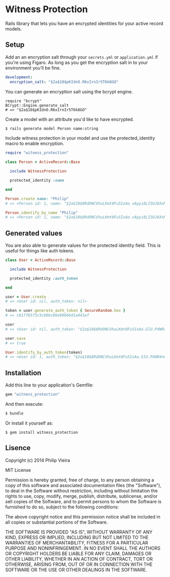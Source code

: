 # Witness Protection
Rails library that lets you have an encrypted identities for your active record models.

## Setup

Add an an encryption salt through your `secrets.yml` or `application.yml` if you're using Figaro.
As long as you get the encryption salt in to your environment you'll be fine.

```yaml
development:
  encryption_salt: "$2a$10$pKIdnO.R6xIrnIr5T6k8GO"
```

You can generate an encryption salt using the bcrypt engine.

```
require "bcrypt"
BCrypt::Engine.generate_salt
# => "$2a$10$pKIdnO.R6xIrnIr5T6k8GO"
```

Create a model with an attribute you'd like to have encrypted.

```bash
$ rails generate model Person name:string
```

Include witness protection in your model and use the protected_identity macro to enable encryption.

```ruby
require "witness_protection"

class Person < ActiveRecord::Base

  include WitnessProtection

  protected_identity :name

end
```

```ruby
Person.create name: "Philip"
# => <Person id: 1, name: "$2a$10$8RdONCVhuLKmt0Fu5IxAo.vApyi0LISUJ6XxMNQjwJV...">

Person.identify_by_name "Philip"
# => <Person id: 1, name: "$2a$10$8RdONCVhuLKmt0Fu5IxAo.vApyi0LISUJ6XxMNQjwJV...">
```

## Generated values
You are also able to generate values for the protected identity field. This is useful for things like auth tokens.

```ruby
class User < ActiveRecord::Base

  include WitnessProtection

  protected_identity :auth_token

end
```

```ruby
user = User.create
# => <User id: nil, auth_token: nil>

token = user.generate_auth_token { SecureRandom.hex }
# => cb17f6573c5cb9bc86e90b66d1a441ef

user
# => <User id: nil, auth_token: "$2a$10$8RdONCVhuLKmt0Fu5IxAo.GlU.PXWR4nOeLfv2THxhC...">

user.save
# => true

User.identify_by_auth_token(token)
# => <User id: 1, auth_token: "$2a$10$8RdONCVhuLKmt0Fu5IxAo.GlU.PXWR4nOeLfv2THxhC...">
```

## Installation
Add this line to your application's Gemfile:

```ruby
gem "witness_protection"
```

And then execute:

```bash
$ bundle
```

Or install it yourself as:

```
$ gem install witness_protection
```


## Lisence

Copyright (c) 2014 Philip Vieira

MIT License

Permission is hereby granted, free of charge, to any person obtaining
a copy of this software and associated documentation files (the
"Software"), to deal in the Software without restriction, including
without limitation the rights to use, copy, modify, merge, publish,
distribute, sublicense, and/or sell copies of the Software, and to
permit persons to whom the Software is furnished to do so, subject to
the following conditions:

The above copyright notice and this permission notice shall be
included in all copies or substantial portions of the Software.

THE SOFTWARE IS PROVIDED "AS IS", WITHOUT WARRANTY OF ANY KIND,
EXPRESS OR IMPLIED, INCLUDING BUT NOT LIMITED TO THE WARRANTIES OF
MERCHANTABILITY, FITNESS FOR A PARTICULAR PURPOSE AND
NONINFRINGEMENT. IN NO EVENT SHALL THE AUTHORS OR COPYRIGHT HOLDERS BE
LIABLE FOR ANY CLAIM, DAMAGES OR OTHER LIABILITY, WHETHER IN AN ACTION
OF CONTRACT, TORT OR OTHERWISE, ARISING FROM, OUT OF OR IN CONNECTION
WITH THE SOFTWARE OR THE USE OR OTHER DEALINGS IN THE SOFTWARE.

